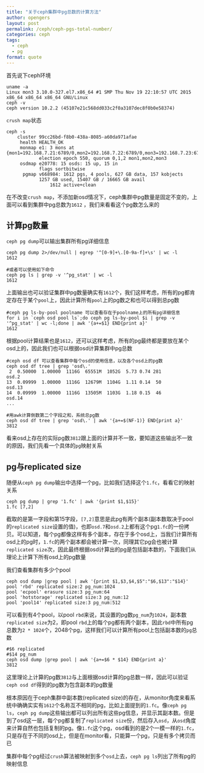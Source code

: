 ```yaml
---
title: "关于ceph集群中pg总数的计算方法"
author: opengers
layout: post
permalink: /ceph/ceph-pgs-total-number/
categories: ceph
tags:
  - ceph
  - pg
format: quote
---
```


首先说下ceph环境    

``` shell
uname -a
Linux mon3 3.10.0-327.el7.x86_64 #1 SMP Thu Nov 19 22:10:57 UTC 2015 x86_64 x86_64 x86_64 GNU/Linux
ceph -v
ceph version 10.2.2 (45107e21c568dd033c2f0a3107dec8f0b0e58374)
```

`crush map`状态      

``` shell
ceph -s
    cluster 99cc26bd-f8b0-438a-8085-a60da971afae
     health HEALTH_OK
     monmap e1: 3 mons at {mon1=192.168.7.21:6789/0,mon2=192.168.7.22:6789/0,mon3=192.168.7.23:6789/0}
            election epoch 550, quorum 0,1,2 mon1,mon2,mon3
     osdmap e20778: 15 osds: 15 up, 15 in
            flags sortbitwise
      pgmap v668984: 1612 pgs, 4 pools, 627 GB data, 157 kobjects
            1257 GB used, 15407 GB / 16665 GB avail
                1612 active+clean
```

在不改变`crush map`，不添加新osd情况下，ceph集群中pg数量是固定不变的，上面可以看到集群中pg总数为`1612` ，我们来看看这个pg数怎么来的       

## 计算pg数量  

`ceph pg dump`可以输出集群所有pg详细信息   

``` shell
ceph pg dump 2>/dev/null | egrep '^[0-9]+\.[0-9a-f]+\s' | wc -l
1612

#或者可以使用如下命令
ceph pg ls | grep -v '^pg_stat' | wc -l
1612
```

上面输出也可以验证集群中pg数量确实有`1612`个，我们这样考虑，所有的pg都肯定存在于某个`pool`上，因此计算所有`pool`上的pg数之和也可以得到总pg数  
  
``` shell
#ceph pg ls-by-pool poolname 可以查看存在于poolname上的所有pg详细信息
for i in `ceph osd pool ls`;do ceph pg ls-by-pool $i | grep -v '^pg_stat' | wc -l;done | awk '{a+=$1} END{print a}'
1612
```

根据pool计算结果也是`1612`，还可以这样考虑，所有的pg最终都是要放在某个osd上的，因此我们也可以根据osd计算集群中pg总数       

``` shell
#ceph osd df 可以查看集群中每个osd的使用信息，以及各个osd上的pg数 
ceph osd df tree | grep 'osd\.'
 2  0.50000  1.00000  1116G  65551M  1052G  5.73 0.74 281             osd.2  
13  0.09999  1.00000  1116G  12679M  1104G  1.11 0.14  50             osd.13 
14  0.09999  1.00000  1116G  13505M  1103G  1.18 0.15  46             osd.14
...

#用awk计算倒数第二个字段之和，系统总pg数
ceph osd df tree | grep 'osd\.' | awk '{a+=$(NF-1)} END{print a}'
3812
```

看来osd上存在的实际pg数`3812`跟上面的计算并不一致，要知道这些输出不一致的原因，我们先看一个具体的`pg`映射关系    

## pg与replicated size   

随便从`ceph pg dump`输出中选择一个pg，比如我们选择这个`1.fc`，看看它的映射关系  
  
``` shell
ceph pg dump | grep '1.fc' | awk '{print $1,$15}'
1.fc [7,2]
```

截取的是第一字段和第15字段，`[7,2]`意思是此pg有两个副本(副本数取决于pool的`replicated size`设置的值)，也即`osd.7`和`osd.2`上都有这个pg`1.fc`的一份拷贝。可以知道，每个pg都像这样有多个副本，存在于多个osd上，当我们计算所有osd上的pg时，`1.fc`的两个副本都会被计算一次，同理其它pg会也被计算`replicated size`次，因此最终根据osd计算出的pg是包括副本数的，下面我们从理论上计算下所有osd上的pg数量    

我们查看集群有多少个pool    

``` shell
ceph osd dump |grep pool | awk '{print $1,$3,$4,$5":"$6,$13":"$14}'
pool 'rbd' replicated size:2 pg_num:1024
pool 'ecpool' erasure size:3 pg_num:64
pool 'hotstorage' replicated size:3 pg_num:12
pool 'pool14' replicated size:3 pg_num:512
``` 

可以看到有4个pool，以pool `rbd`来说，其设置的pg数`pg_num`为`1024`，副本数`replicated size`为2，即pool `rbd`上的每个pg都有两个副本，因此`rbd`中所有pg总数为`2 * 1024`个，2048个pg，这样我们可以计算所有pool上包括副本数的`pg`总数    

``` shell
#$6 replicated
#$14 pg_num
ceph osd dump |grep pool | awk '{a+=$6 * $14} END{print a}'
3812
```

这里理论上计算的pg数`3812`与上面根据osd计算的pg总数一样，因此可以验证`ceph osd df`得到的pg数为包含副本的pg数量  

根本原因在于ceph集群中副本数(replicated size)的存在，从monitor角度来看系统中确确实实有`1612`个名称互不相同的pg，比如上面提到的`1.fc`。像`ceph pg ls`，`ceph pg dump`这些输出都可以列出所有这些pg信息，并显示其副本数。但是到了osd这一层，每个pg都复制了`replicated size`份，然后存入`osd`，从`osd`角度来计算自然也包括复制的pg。像`1.fc`这个pg，osd看到的是2个一模一样的`1.fc`，只是存在于不同的osd上，但是在monitor看，只能算一个pg，只是有多个拷贝而已   

集群中每个pg经过`crush`算法被映射到多个`osd`上去，`ceph pg ls`列出了所有pg的映射信息    

   



